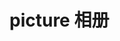 # picture   相册
<!-- 尚硅谷 HTML5 2016年-->
<!DOCTYPE html>
<html lang="en">
<head>
    <meta charset="UTF-8">
    <meta name="viewport" content="width=device-width, initial-scale=1.0, maximum-scale=1.0, user-scalable=no">
    <meta http-equiv="Expires" content="-1">
    <meta http-equiv="Cache-Control" content="no-cache">
    <meta http-equiv="Pragma" content="no-cache">
    <meta name="apple-mobile-web-app-capable" content="yes">
    <meta name="apple-mobile-web-app-status-bar-style" content="black">
    <meta name="format-detection" content="telephone=no">
    <link href="/H50623/img/logo.png" rel="shortcut icon" type="image/x-icon"/>
    <title>尚硅谷HTML5</title>
    <link rel="stylesheet" href="/H50623/css/reset.css">
    <style type="text/css">
        /** 添加样式 **/
        .wrapper{
            position: absolute;
            top: 0px;
            right: 0px;
            bottom: 0px;
            left: 0px;
            width: 200px;
            height: 200px;
            background: red;
            margin: auto;
        }

    </style>
</head>
<body>
<div class="wrapper"></div>
<script type="text/javascript" src="./js/cssTransform2.0.js"></script>
<script type="text/javascript">
    //添加脚本
    document.addEventListener('touchstart',function (event) {
        event.preventDefault();
    });

    //			touches 当前屏幕上的手指列表
    //			targetTouches 当前元素上的手指列表
    //			changedTouches 触发当前事件的手指列表

    var wrapper = document.querySelector('.wrapper');
    var start = {s:0,r:0};
    var now = {s:0,r:0};

    //自定义一个函数来兼容安卓机
    var callBack = {
        start:function (event) {
            start.s = cssTransform(wrapper,'scale');
            start.r = cssTransform(wrapper,'rotate');
        },
        change:function (event) {
            now.s = event.scale;
            now.r = event.rotation;
            var s = cssTransform(wrapper,'scale',start.s*now.s);
            var r = cssTransform(wrapper,'rotate',start.r+now.r);
        },
        end:function (event) {
            wrapper.style.background = 'black';
        }
    };

    //获取缩放比例
    function getScale(point1,point2) {
        var targetX = point1.clientX - point2.clientX;
        var targetY = point1.clientY - point2.clientY;
        var targetScale = Math.sqrt(targetX*targetX+targetY*targetY);
        return targetScale;
    }

    //获取旋转角度
    function getRotate(point1,point2) {
        var targetX = point1.clientX - point2.clientX;
        var targetY = point1.clientY - point2.clientY;
        var targetRotate = (Math.atan2(targetY,targetX)*180)/Math.PI;
        return targetRotate;
    }

    function getTure(wrapper,callBack) {
        wrapper.addEventListener('touchstart',function () {
            if(event.touches.length>=2){
                start.s = getScale(event.touches[0],event.touches[1]);
                start.r = getRotate(event.touches[0],event.touches[1]);
            }

            if(callBack&&callBack['start']){
                callBack['start']();
            }
        });
        wrapper.addEventListener('touchmove',function (event) {
            if(event.touches.length>=2){
                now.s = event.scale;
                now.r = event.rotation;
                var s = getScale(wrapper,'scale',start.s*now.s);
                var r = getRotate(wrapper,'scale',start.r*now.r);
            }
            if(callBack&&callBack['moving']){
                callBack['moving']();
            }
        });
    }
    getTure(wrapper,callBack);
</script>
</body>
</html>
